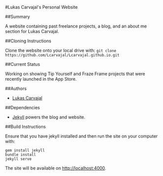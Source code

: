 #Lukas Carvajal's Personal Website

##Summary

A website containing past freelance projects, a blog, and an about me section for Lukas Carvajal.

##Cloning Instructions

Clone the website onto your local drive with:
 `git clone https://github.com/Lcarvajal/Lcarvajal.github.io.git`

##Current Status

Working on showing Tip Yourself and Fraze Frame projects that were recently launched in the App Store.

##Authors

* [Lukas Carvajal](http://lukascarvajal.com)

##Dependencies

* [Jekyll](http://jekyllrb.com/docs/home/) powers the blog and website.

##Build Instructions

Ensure that you have jekyll installed and then run the site on your computer with:

```
gem install jekyll
bundle install
jekyll serve

```
The site will be available on [http://localhost:4000](http://localhost:4000).

